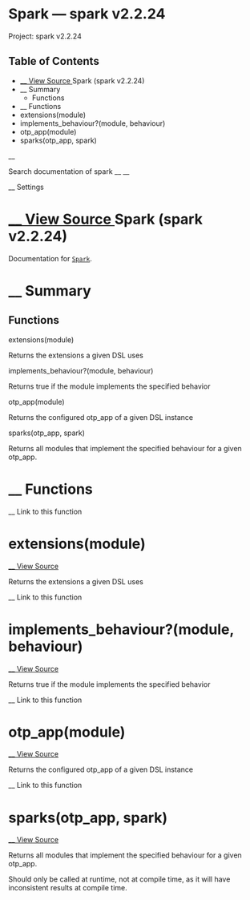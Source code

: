 # Spark — spark v2.2.24

Project: spark v2.2.24

## Table of Contents

- [ __ View Source ](external_link) Spark (spark v2.2.24)
- __ Summary
  - Functions
- __ Functions
- extensions(module)
- implements_behaviour?(module, behaviour)
- otp_app(module)
- sparks(otp_app, spark)

__

Search documentation of spark __ __

__ Settings

#  [ __ View Source ](external_link) Spark (spark v2.2.24)

Documentation for [`Spark`](external_link).

#  __ Summary

##  Functions

extensions(module)

Returns the extensions a given DSL uses

implements_behaviour?(module, behaviour)

Returns true if the module implements the specified behavior

otp_app(module)

Returns the configured otp_app of a given DSL instance

sparks(otp_app, spark)

Returns all modules that implement the specified behaviour for a given otp_app.

#  __ Functions

__ Link to this function

# extensions(module)

[ __ View Source ](external_link)

Returns the extensions a given DSL uses

__ Link to this function

# implements_behaviour?(module, behaviour)

[ __ View Source ](external_link)

Returns true if the module implements the specified behavior

__ Link to this function

# otp_app(module)

[ __ View Source ](external_link)

Returns the configured otp_app of a given DSL instance

__ Link to this function

# sparks(otp_app, spark)

[ __ View Source ](external_link)

Returns all modules that implement the specified behaviour for a given otp_app.

Should only be called at runtime, not at compile time, as it will have inconsistent results at compile time.
